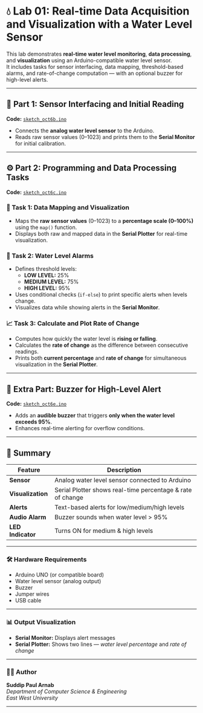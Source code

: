 # 💧 Lab 01: Real-time Data Acquisition and Visualization with a Water Level Sensor

This lab demonstrates **real-time water level monitoring**, **data processing**, and **visualization** using an Arduino-compatible water level sensor.  
It includes tasks for sensor interfacing, data mapping, threshold-based alarms, and rate-of-change computation — with an optional buzzer for high-level alerts.

---

## 🧩 Part 1: Sensor Interfacing and Initial Reading
**Code:** [`sketch_oct6b.ino`](sketch_oct6b.ino)

- Connects the **analog water level sensor** to the Arduino.  
- Reads raw sensor values (0–1023) and prints them to the **Serial Monitor** for initial calibration.

---

## ⚙️ Part 2: Programming and Data Processing Tasks
**Code:** [`sketch_oct6c.ino`](sketch_oct6c.ino)

### 🧮 Task 1: Data Mapping and Visualization
- Maps the **raw sensor values** (0–1023) to a **percentage scale (0–100%)** using the `map()` function.  
- Displays both raw and mapped data in the **Serial Plotter** for real-time visualization.  

### 🚨 Task 2: Water Level Alarms
- Defines threshold levels:
  - **LOW LEVEL:** 25%  
  - **MEDIUM LEVEL:** 75%  
  - **HIGH LEVEL:** 95%  
- Uses conditional checks (`if-else`) to print specific alerts when levels change.  
- Visualizes data while showing alerts in the **Serial Monitor**.

### 📈 Task 3: Calculate and Plot Rate of Change
- Computes how quickly the water level is **rising or falling**.  
- Calculates the **rate of change** as the difference between consecutive readings.  
- Prints both **current percentage** and **rate of change** for simultaneous visualization in the **Serial Plotter**.

---

## 🔔 Extra Part: Buzzer for High-Level Alert
**Code:** [`sketch_oct6e.ino`](sketch_oct6e.ino)

- Adds an **audible buzzer** that triggers **only when the water level exceeds 95%**.  
- Enhances real-time alerting for overflow conditions.  
---

## 🧠 Summary
| Feature | Description |
|----------|--------------|
| **Sensor** | Analog water level sensor connected to Arduino |
| **Visualization** | Serial Plotter shows real-time percentage & rate of change |
| **Alerts** | Text-based alerts for low/medium/high levels |
| **Audio Alarm** | Buzzer sounds when water level > 95% |
| **LED Indicator** | Turns ON for medium & high levels |

---

### 🛠️ Hardware Requirements
- Arduino UNO (or compatible board)  
- Water level sensor (analog output)  
- Buzzer  
- Jumper wires  
- USB cable  

---

### 📊 Output Visualization
- **Serial Monitor:** Displays alert messages  
- **Serial Plotter:** Shows two lines — *water level percentage* and *rate of change*  

---

### 👨‍💻 Author
**Suddip Paul Arnab**  
*Department of Computer Science & Engineering*  
*East West University*

---


